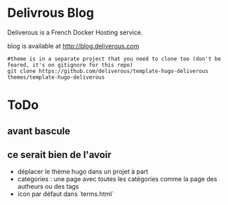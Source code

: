# Delivrous Blog

Deliverous is a French Docker Hosting service.

blog is available at http://blog.deliverous.com

    #theme is in a separate project that you need to clone too (don't be feared, it's on gitignore for this repo)
    git clone https://github.com/deliverous/template-hugo-deliverous themes/template-hugo-deliverous

# ToDo 

## avant bascule


## ce serait bien de l'avoir

- déplacer le thème hugo dans un projet à part
- categories : une page avec toutes les catégories comme la page des autheurs ou des tags
- icon par défaut dans ̀ terms.html` 
